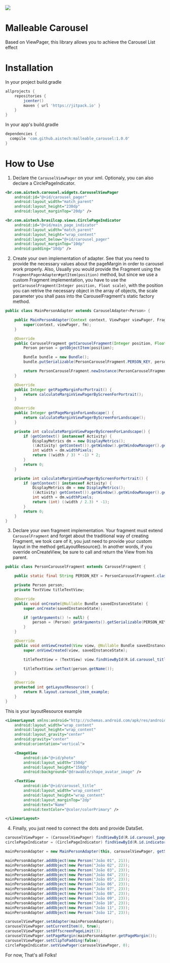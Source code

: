 [![](https://jitpack.io/v/aistech/malleable_carousel.svg)](https://jitpack.io/#aistech/malleable_carousel)

Malleable Carousel
=======================

Based on ViewPager, this library allows you to achieve the Carousel List effect

Installation
============

In your project build.gradle

```groovy
allprojects {
    repositories {
        jcenter()
        maven { url 'https://jitpack.io' }
    }
}
```

In your app's build.gradle

```groovy
dependencies {
  compile 'com.github.aistech:malleable_carousel:1.0.0'
}
```

How to Use
==========

1) Declare the ```CarouselViewPager``` on your xml. Optionaly, you can also declare a CirclePageIndicator.

```xml
<br.com.aistech.carousel.widgets.CarouselViewPager
    android:id="@+id/carousel_pager"
    android:layout_width="match_parent"
    android:layout_height="230dp"
    android:layout_marginTop="20dp" />

<br.com.aistech.brasilcap.views.CirclePageIndicator
    android:id="@+id/main_page_indicator"
    android:layout_width="match_parent"
    android:layout_height="wrap_content"
    android:layout_below="@+id/carousel_pager"
    android:layout_marginTop="10dp"
    android:padding="10dp" />
```

2) Create your own implementation of adapter. See that you need to provide the necessary values about the pageMargin in order to carousel work properly. 
Also, Usually you would provide the Fragment using the ```FragmentPagerAdapter#getItem(position)```  method, but since we use a custom Fragment implementation,
you have to use the ```getCarouselFragment(Integer position, Float scale)```, with the position you can retrive the necessary object in the array of objects,
the scale parameter you shall pass into the CarouselFragment's static factory method.

```java
public class MainPersonAdapter extends CarouselAdapter<Person> {

    public MainPersonAdapter(Context context, ViewPager viewPager, FragmentManager fm) {
        super(context, viewPager, fm);
    }

    @Override
    public CarouselFragment getCarouselFragment(Integer position, Float scale) {
        Person person = getObjectItem(position);

        Bundle bundle = new Bundle();
        bundle.putSerializable(PersonCarouselFragment.PERSON_KEY, person);

        return PersonCarouselFragment.newInstance(PersonCarouselFragment.class, getContext(), position, scale, bundle);
    }

    @Override
    public Integer getPageMarginForPortrait() {
        return calculateMarginViewPagerByScreenForPortrait();
    }

    @Override
    public Integer getPageMarginForLandscape() {
        return calculateMarginViewPagerByScreenForLandscape();
    }

    private int calculateMarginViewPagerByScreenForLandscape() {
        if (getContext() instanceof Activity) {
            DisplayMetrics dm = new DisplayMetrics();
            ((Activity) getContext()).getWindow().getWindowManager().getDefaultDisplay().getMetrics(dm);
            int width = dm.widthPixels;
            return ((width / 3) * -1) * 2;
        }
        return 0;
    }

    private int calculateMarginViewPagerByScreenForPortrait() {
        if (getContext() instanceof Activity) {
            DisplayMetrics dm = new DisplayMetrics();
            ((Activity) getContext()).getWindow().getWindowManager().getDefaultDisplay().getMetrics(dm);
            int width = dm.widthPixels;
            return (int) ((width / 2.3) * -1);
        }
        return 0;
    }
}
```

3) Declare your own fragment implementation. Your fragment must extend ```CarouselFragment``` and forget about the traditional way of creating Fragment, we took care of it, you just need to provide your custom layout in the method getLayoutResource(). In another words, if you override onCreateView, be sure to call and return the View from his parent.

```java
public class PersonCarouselFragment extends CarouselFragment {

    public static final String PERSON_KEY = PersonCarouselFragment.class.getSimpleName().concat("person");

    private Person person;
    private TextView titleTextView;

    @Override
    public void onCreate(@Nullable Bundle savedInstanceState) {
        super.onCreate(savedInstanceState);

        if (getArguments() != null) {
            person = (Person) getArguments().getSerializable(PERSON_KEY);
        }
    }

    @Override
    public void onViewCreated(View view, @Nullable Bundle savedInstanceState) {
        super.onViewCreated(view, savedInstanceState);

        titleTextView = (TextView) view.findViewById(R.id.carousel_title);

        titleTextView.setText(person.getName());
    }

    @Override
    protected int getLayoutResource() {
        return R.layout.carousel_item_example;
    }
}
```

This is your layoutResource example

```xml
<LinearLayout xmlns:android="http://schemas.android.com/apk/res/android"
    android:layout_width="wrap_content"
    android:layout_height="wrap_content"
    android:layout_gravity="center"
    android:gravity="center"
    android:orientation="vertical">

    <ImageView
        android:id="@+id/photo"
        android:layout_width="150dp"
        android:layout_height="150dp"
        android:background="@drawable/shape_avatar_image" />

    <TextView
        android:id="@+id/carousel_title"
        android:layout_width="wrap_content"
        android:layout_height="wrap_content"
        android:layout_marginTop="2dp"
        android:text="Name"
        android:textColor="@color/colorPrimary" />

</LinearLayout>
```

4) Finally, you just need to connect the dots and provide DataSet.

```java
carouselViewPager = (CarouselViewPager) findViewById(R.id.carousel_pager);
circlePageIndicator = (CirclePageIndicator) findViewById(R.id.indicator);

mainPersonAdapter = new MainPersonAdapter(this, carouselViewPager, getSupportFragmentManager());

mainPersonAdapter.addObject(new Person("João 01", 21));
mainPersonAdapter.addObject(new Person("João 02", 22));
mainPersonAdapter.addObject(new Person("João 03", 23));
mainPersonAdapter.addObject(new Person("João 04", 23));
mainPersonAdapter.addObject(new Person("João 05", 23));
mainPersonAdapter.addObject(new Person("João 06", 23));
mainPersonAdapter.addObject(new Person("João 07", 23));
mainPersonAdapter.addObject(new Person("João 08", 23));
mainPersonAdapter.addObject(new Person("João 09", 23));
mainPersonAdapter.addObject(new Person("João 10", 23));
mainPersonAdapter.addObject(new Person("João 11", 23));
mainPersonAdapter.addObject(new Person("João 12", 23));

carouselViewPager.setAdapter(mainPersonAdapter);
carouselViewPager.setCurrentItem(0, true);
carouselViewPager.setOffscreenPageLimit(3);
carouselViewPager.setPageMargin(mainPersonAdapter.getPageMargin());
carouselViewPager.setClipToPadding(false);
circlePageIndicator.setViewPager(carouselViewPager, 0);
```

For now, That's all Folks!
